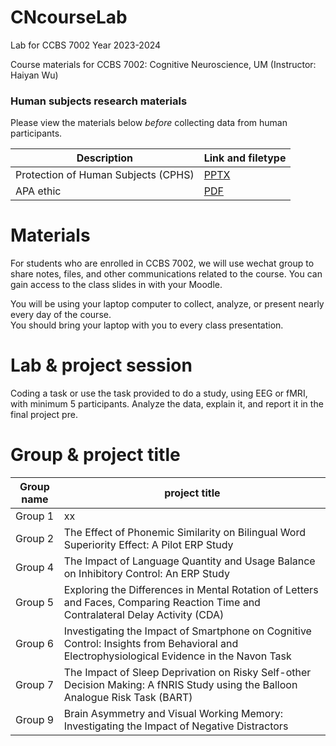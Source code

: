 # CNcourseLab
Lab for  CCBS 7002
Year 2023-2024

Course materials for CCBS 7002:  Cognitive Neuroscience, UM (Instructor: Haiyan Wu)


### Human subjects research materials

Please view the materials below *before* collecting data from human participants.

| Description | Link and filetype |
|-------------|-------------------|
| Protection of Human Subjects (CPHS) | [PPTX](https://github.com/ContextLab/experimental-psychology/raw/main/slides/CPHS_presentation.pptx) |
| APA ethic | [PDF](https://github.com/haiyan0305/CNcourseLab/blob/main/%E9%99%84%E4%BB%B6%201%20%E3%80%8AAPA%20%E9%81%93%E5%BE%B7%E5%87%86%E5%88%99%EF%BC%882002%EF%BC%89%E3%80%8B%20.pdf) |



# Materials

For  students who are enrolled in CCBS 7002, we will use wechat group to share notes, files, and other communications related to the course.  You can gain access to the class slides in with your Moodle.

You will be using your laptop computer to collect, analyze, or present nearly every day of the course.  
You should bring your laptop with you to every class presentation.


# Lab & project session

Coding a task or use the task provided to do a study, using EEG or fMRI, with minimum 5 participants. Analyze the data, explain it, and report it in the final project pre.


# Group & project title

| Group name | project title |
|-------------|-------------------|
| Group 1 | xx |
| Group 2 | The Effect of Phonemic Similarity on Bilingual Word Superiority Effect: A Pilot ERP Study |
| Group 4 | The Impact of Language Quantity and Usage Balance on Inhibitory Control: An ERP Study |
| Group 5 | Exploring the Differences in Mental Rotation of Letters and Faces, Comparing Reaction Time and Contralateral Delay Activity (CDA) |
| Group 6 | Investigating the Impact of Smartphone on  Cognitive Control: Insights from Behavioral and Electrophysiological Evidence in the Navon Task​ |
| Group 7 | The Impact of Sleep Deprivation on Risky Self-other Decision Making: A fNRIS Study using the Balloon Analogue Risk Task (BART)
| Group 9 | Brain Asymmetry and Visual Working Memory: Investigating the Impact of Negative Distractors |
